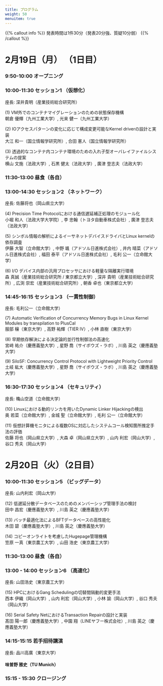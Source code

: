 ```yaml
---
title: プログラム
weight: 50
menuitem: true
---
```

{{% callout info %}}
発表時間は1件30分（発表20分強、質疑10分弱）
{{% /callout %}}

# 2月19日（月） （1日目）

### 9:50-10:00 オープニング

### 10:00-11:30 セッション1 （仮想化）
座長: 深井貴明（産業技術総合研究所）

(1) VM外でのコンテナマイグレーションのための状態保存機構<br>
    朝倉 優輝（九州工業大学）, 光来 健一（九州工業大学）<br>
    <!-- [【論文】](http://id.nii.ac.jp/1001/00231271/) -->

(2) IOアクセスパターンの変化に応じて構成変更可能なKernel driverの設計と実装<br>
    大江 和一（国立情報学研究所）, 合田 憲人（国立情報学研究所）

(3) 透過的なコンテナ内コンテナ環境のための入れ子型オーバレイファイルシステムの提案<br>
    横山 文施（法政大学）, 石黒 健太（法政大学）, 廣津 登志夫（法政大学）

### 11:30-13:00 昼食（各自）

### 13:00-14:30 セッション2 （ネットワーク）
座長: 佐藤将也（岡山県立大学）

(4) Precision Time Protocolにおける通信遅延補正処理のモジュール化<br>
    小堀 和人（法政大学大学院）, 李 忠翰（トヨタ自動車株式会社）, 廣津 登志夫（法政大学）

(5) シンボル情報の解析によるイーサネットデバイスドライバとLinux kernelの依存調査<br>
    伊藤 大智（立命館大学）, 中野 颯（アドソル日進株式会社）, 井内 晴菜（アドソル日進株式会社）, 福田 泰平（アドソル日進株式会社）, 毛利 公一（立命館大学）

(6) I/O デバイス内部の汎用プロセッサにおける軽量な隔離実行環境<br>
    森 真誠（産業技術総合研究所 / 東京都立大学）, 深井 貴明（産業技術総合研究所）, 広渕 崇宏（産業技術総合研究所）, 朝香 卓也（東京都立大学）

### 14:45-16:15 セッション3 （一貫性制御）
座長: 毛利公一（立命館大学）

(7) Automatic Verification of Concurrency Memory Bugs in Linux Kernel Modules by transpilation to PlusCal<br>
服部 穣（東京大学）, 高野 祐輝（TIER IV）, 小林 直樹（東京大学）

(8) 早期依存解決による決定論的並行性制御法の高速化<br>
宮﨑 祐介（慶應義塾大学）, 星野 喬（サイボウズ・ラボ）, 川島 英之（慶應義塾大学）

(9) SiloSF: Concurrency Control Protocol with Lightweight Priority Control<br>
土岐 紘大（慶應義塾大学）, 星野 喬（サイボウズ・ラボ）, 川島 英之（慶應義塾大学）

### 16:30-17:30 セッション4 （セキュリティ）
座長: 穐山空道（立命館大学）

(10) Linuxにおける動的リンカを用いたDynamic Linker Hijackingの検出<br>
奥 若菜（立命館大学）, 金城 聖（立命館大学）, 毛利 公一（立命館大学）

(11) 仮想計算機モニタによる複数OSに対応したシステムコール検知箇所推定手法の評価<br>
佐藤 将也（岡山県立大学）, 大森 卓（岡山県立大学）, 山内 利宏（岡山大学）, 谷口 秀夫（岡山大学）


# 2月20日（火）（2日目）

### 10:00-11:30 セッション5 （ビッグデータ）
座長: 山内利宏（岡山大学）

(12) 低遅延分散データベースのためのメンバーシップ管理手法の検討<br>
田中 昌宏（慶應義塾大学）, 川島 英之（慶應義塾大学）

(13) バッチ最適化法によるBFTデータベースの高性能化<br>
木田 碧（慶應義塾大学）, 川島 英之（慶應義塾大学）

(14) コピーオンライトを考慮したHugepage管理機構<br>
笠原 一真（東京農工大学）, 山田 浩史（東京農工大学）

### 11:30-13:00 昼食（各自）

### 13:00 - 14:00 セッション6 （高速化）
座長: 山田浩史（東京農工大学）

(15) HPCにおけるGang Schedulingの切替間隔動的変更手法<br>
西本 伊織（岡山大学）, 山内 利宏（岡山大学）, 小林 諭（岡山大学）, 谷口 秀夫（岡山大学）

(16) Serial Safety NetにおけるTransaction Repairの設計と実装<br>
髙田 陽一郎（慶應義塾大学）, 中園 翔（LINEヤフー株式会社）, 川島 英之（慶應義塾大学）

### 14:15-15:15 若手招待講演
座長: 品川高廣（東京大学）

#### 味曽野 雅史（TU Munich）

### 15:15 - 15:30 クロージング
